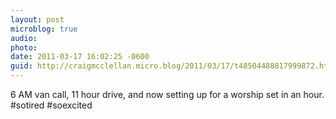 ```yaml
---
layout: post
microblog: true
audio: 
photo: 
date: 2011-03-17 16:02:25 -0600
guid: http://craigmcclellan.micro.blog/2011/03/17/t48504488817999872.html
---
```

6 AM van call, 11 hour drive, and now setting up for a worship set in an hour. #sotired #soexcited
